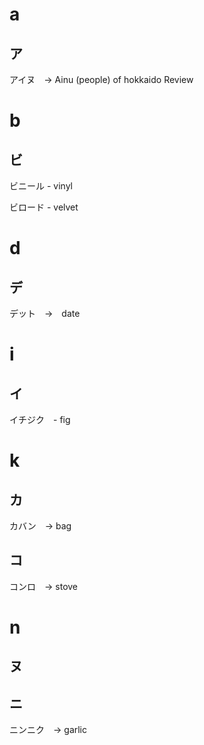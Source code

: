 # a

## ア

アイヌ　→ Ainu (people) of hokkaido
Review

# b

## ビ

ビニール - vinyl

ビロード - velvet

# d

## デ

デット　→　date

# i

## イ

イチジク　- fig

# k

## カ

カバン　→ bag

## コ

コンロ　→ stove

# n

## ヌ



## ニ

ニンニク　→ garlic